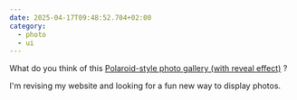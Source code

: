 ```yaml
---
date: 2025-04-17T09:48:52.704+02:00
category:
  - photo
  - ui
---
```


What do you think of this [Polaroid-style photo gallery (with reveal effect)](https://codepen.io/alienlebarge/details/YPPzWaK) ?

I'm revising my website and looking for a fun new way to display photos.
